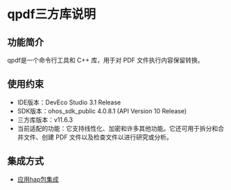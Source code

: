 # qpdf三方库说明
## 功能简介
qpdf是一个命令行工具和 C++ 库，用于对 PDF 文件执行内容保留转换。
## 使用约束
- IDE版本：DevEco Studio 3.1 Release
- SDK版本：ohos_sdk_public 4.0.8.1 (API Version 10 Release)
- 三方库版本：v11.6.3
- 当前适配的功能：它支持线性化、加密和许多其他功能。它还可用于拆分和合并文件、创建 PDF 文件以及检查文件以进行研究或分析。

## 集成方式
+ [应用hap包集成](docs/hap_ingtegrate.md)
